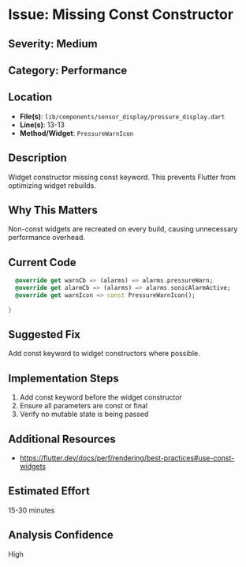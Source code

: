# Issue: Missing Const Constructor

## Severity: Medium

## Category: Performance

## Location
- **File(s)**: `lib/components/sensor_display/pressure_display.dart`
- **Line(s)**: 13-13
- **Method/Widget**: `PressureWarnIcon`

## Description
Widget constructor missing const keyword. This prevents Flutter from optimizing widget rebuilds.

## Why This Matters
Non-const widgets are recreated on every build, causing unnecessary performance overhead.

## Current Code
```dart
  @override get warnCb => (alarms) => alarms.pressureWarn; 
  @override get alarmCb => (alarms) => alarms.sonicAlarmActive; 
  @override get warnIcon => const PressureWarnIcon();
  
}

```

## Suggested Fix
Add const keyword to widget constructors where possible.

## Implementation Steps
1. Add const keyword before the widget constructor
2. Ensure all parameters are const or final
3. Verify no mutable state is being passed

## Additional Resources
- https://flutter.dev/docs/perf/rendering/best-practices#use-const-widgets

## Estimated Effort
15-30 minutes

## Analysis Confidence
High

